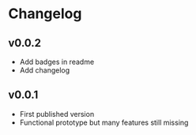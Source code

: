 # Changelog

## v0.0.2
- Add badges in readme
- Add changelog


## v0.0.1
- First published version
- Functional prototype but many features still missing
